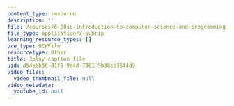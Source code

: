 ```yaml
---
content_type: resource
description: ''
file: /courses/6-00sc-introduction-to-computer-science-and-programming-spring-2011/d54ebb0801f59a4d73619b38cb36f4d9_UiZlaJX3IRk.srt
file_type: application/x-subrip
learning_resource_types: []
ocw_type: OCWFile
resourcetype: Other
title: 3play caption file
uid: d54ebb08-01f5-9a4d-7361-9b38cb36f4d9
video_files:
  video_thumbnail_file: null
video_metadata:
  youtube_id: null
---
```

